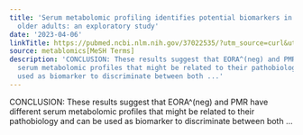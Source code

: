 ```yaml
---
title: 'Serum metabolomic profiling identifies potential biomarkers in arthritis in
  older adults: an exploratory study'
date: '2023-04-06'
linkTitle: https://pubmed.ncbi.nlm.nih.gov/37022535/?utm_source=curl&utm_medium=rss&utm_campaign=pubmed-2&utm_content=1Zkrxt7ktlCbHBXEV3v65xxSnkSWNsJ1A6Fq3gBniKhGfIUslK&fc=20210907212339&ff=20230410210156&v=2.17.9.post6+86293ac
source: metablomics[MeSH Terms]
description: 'CONCLUSION: These results suggest that EORA^(neg) and PMR have different
  serum metabolomic profiles that might be related to their pathobiology and can be
  used as biomarker to discriminate between both ...'
---
```

CONCLUSION: These results suggest that EORA^(neg) and PMR have different serum metabolomic profiles that might be related to their pathobiology and can be used as biomarker to discriminate between both ...